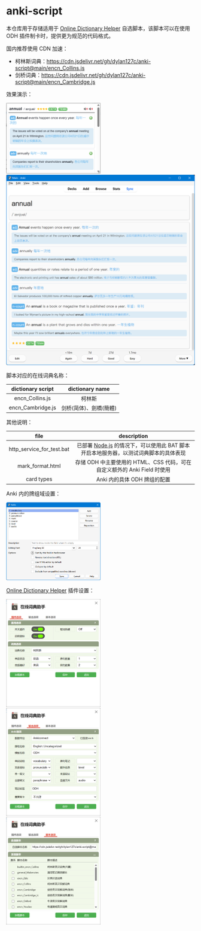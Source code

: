 # anki-script

本仓库用于存储适用于 [Online Dictionary Helper](https://github.com/ninja33/ODH) 自选脚本，该脚本可以在使用 ODH 插件制卡时，提供更为规范的代码格式。

国内推荐使用 CDN 加速：

- 柯林斯词典：https://cdn.jsdelivr.net/gh/dylan127c/anki-script@main/encn_Collins.js
- 剑桥词典：https://cdn.jsdelivr.net/gh/dylan127c/anki-script@main/encn_Cambridge.js

效果演示：

<img src="images/README.images/image-20230823030353582.png" alt="image-20230823030353582" style="width:50%;" />

<img src="images/README.images/image-20230823030427276.png" alt="image-20230823030427276" style="zoom: 50%;" />

脚本对应的在线词典名称：

| dictionary script |    dictionary name     |
| :---------------: | :--------------------: |
|  encn_Collins.js  |         柯林斯         |
| encn_Cambridge.js | 剑桥(简体)、劍橋(簡體) |

其他说明：

|           file            |                         description                          |
| :-----------------------: | :----------------------------------------------------------: |
| http_service_for_test.bat | 已部署 [Node.js](https://nodejs.org/en) 的情况下，可以使用此 BAT 脚本开启本地服务器，以测试词典脚本的具体表现 |
|     mark_format.html      | 存储 ODH 中主要使用的 HTML、CSS 代码，可在自定义额外的 Anki Field 时使用 |
|        card types         |                 Anki 内的具体 ODH 牌组的配置                 |

Anki 内的牌组域设置：

<img src="images/README.images/image-20230823030945419.png" alt="image-20230823030945419" style="width:50%;" />

[Online Dictionary Helper](https://github.com/ninja33/ODH) 插件设置：

<img src="images/README.images/image-20230823031455178.png" alt="image-20230823031455178" style="width:50%;" />

<img src="images/README.images/image-20230823031216867.png" alt="image-20230823031216867" style="width:50%;" />

<img src="images/README.images/image-20230823031305997.png" alt="image-20230823031305997" style="width:50%;" />
